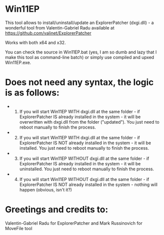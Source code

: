 # Win11EP
This tool allows to install/uninstall/update an ExplorerPatcher (dxgi.dll) - a wonderful tool from Valentin-Gabriel Radu available at https://github.com/valinet/ExplorerPatcher

Works with both x64 and x32.

You can check the source in Win11EP.bat (yes, I am so dumb and lazy that I make this tool as command-line batch) or simply use compiled and upxed Win11EP.exe.

# Does not need any syntax, the logic is as follows:

* 1. If you will start Win11EP WITH dxgi.dll at the same folder - if ExplorerPatcher IS already installed in the system - it will be overwritten with dxgi.dll from the folder ("updated"). You just need to reboot manually to finish the process.

* 2. If you will start Win11EP WITH dxgi.dll at the same folder - if ExplorerPatcher IS NOT already installed in the system - it will be installed. You just need to reboot manually to finish the process.

* 3. If you will start Win11EP WITHOUT dxgi.dll at the same folder - if ExplorerPatcher IS already installed in the system - it will be uninstalled. You just need to reboot manually to finish the process.

* 4. If you will start Win11EP WITHOUT dxgi.dll at the same folder - if ExplorerPatcher IS NOT already installed in the system - nothing will happen (obvious, isn't it?)

# Greetings and credits to:
Valentin-Gabriel Radu for ExplorerPatcher and Mark Russinovich for MoveFile tool

